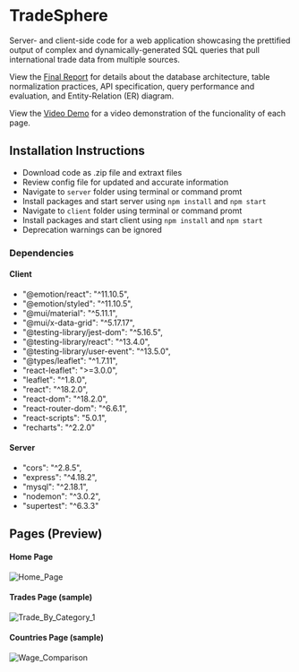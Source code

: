 # TradeSphere

Server- and client-side code for a web application showcasing the prettified output of complex and dynamically-generated SQL queries that pull international trade data from multiple sources.

View the [Final Report](Final_Report.pdf) for details about the database architecture, table normalization practices, API specification, query performance and evaluation, and Entity-Relation (ER) diagram.

View the [Video Demo](https://drive.google.com/file/d/1Nybc92zDlOBBINsfdfigPUxMy5g0cNJv/view?usp=sharing) for a video demonstration of the funcionality of each page.

## Installation Instructions 
- Download code as .zip file and extraxt files
- Review config file for updated and accurate information
- Navigate to `server` folder using terminal or command promt
- Install packages and start server using `npm install` and `npm start`
- Navigate to `client` folder using terminal or command promt
- Install packages and start client using `npm install` and `npm start`
- Deprecation warnings can be ignored

### Dependencies

#### Client
- "@emotion/react": "^11.10.5",
- "@emotion/styled": "^11.10.5",
- "@mui/material": "^5.11.1",
- "@mui/x-data-grid": "^5.17.17",
- "@testing-library/jest-dom": "^5.16.5",
- "@testing-library/react": "^13.4.0",
- "@testing-library/user-event": "^13.5.0",
- "@types/leaflet": "^1.7.11",
- "react-leaflet": ">=3.0.0",
- "leaflet": "^1.8.0",
- "react": "^18.2.0",
- "react-dom": "^18.2.0",
- "react-router-dom": "^6.6.1",
- "react-scripts": "5.0.1",
- "recharts": "^2.2.0"

#### Server
- "cors": "^2.8.5",
- "express": "^4.18.2",
- "mysql": "^2.18.1",
- "nodemon": "^3.0.2",
- "supertest": "^6.3.3"


## Pages (Preview)
#### Home Page

![Home_Page](https://github.com/itang1/TradeSphere/assets/24839492/eabc0dc5-62f1-4171-8add-31ecc9a6bbdb)

#### Trades Page (sample)

![Trade_By_Category_1](https://github.com/itang1/TradeSphere/assets/24839492/f5ad950a-7ddb-4088-9bac-6c2f7adafa49)

#### Countries Page (sample)

![Wage_Comparison](https://github.com/itang1/TradeSphere/assets/24839492/d7081b28-03e7-4577-9d49-047c52e5deca)

